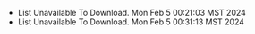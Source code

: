 *  List Unavailable To Download. Mon Feb  5 00:21:03 MST 2024
*  List Unavailable To Download. Mon Feb  5 00:31:13 MST 2024
